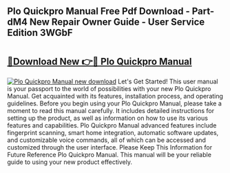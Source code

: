 ## Plo Quickpro Manual Free Pdf Download - Part-dM4 New Repair Owner Guide - User Service Edition 3WGbF

# <h2><a href="http://cf25590.oget.top/?id=Plo+Quickpro+Manual">🔗Download New 👉🔴 Plo Quickpro Manual</a></h2>

[![Plo Quickpro Manual new download](https://i.imgur.com/5g1atiW.png)](http://cf25590.oget.top/?id=Plo+Quickpro+Manual)
Let's Get Started! This user manual is your passport to the world of possibilities with your new Plo Quickpro Manual. Get acquainted with its features, installation process, and operating guidelines. Before you begin using your Plo Quickpro Manual, please take a moment to read this manual carefully. It includes detailed instructions for setting up the product, as well as information on how to use its various features and capabilities. Plo Quickpro Manual advanced features include fingerprint scanning, smart home integration, automatic software updates, and customizable voice commands, all of which can be accessed and customized through the user interface. Please Keep This Information for Future Reference Plo Quickpro Manual. This manual will be your reliable guide to using your new product effectively.
